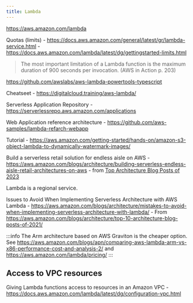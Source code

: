 ```yaml
---
title: Lambda
---
```


https://aws.amazon.com/lambda

Quotas (limits) - https://docs.aws.amazon.com/general/latest/gr/lambda-service.html - https://docs.aws.amazon.com/lambda/latest/dg/gettingstarted-limits.html

> The most important limitation of a Lambda function is the maximum duration of 900 seconds per invocation. (AWS in Action p. 203)

https://github.com/awslabs/aws-lambda-powertools-typescript

Cheatseet - https://digitalcloud.training/aws-lambda/

Serverless Application Repository - https://serverlessrepo.aws.amazon.com/applications

Web Application reference architecture - https://github.com/aws-samples/lambda-refarch-webapp

Tutorial - https://aws.amazon.com/getting-started/hands-on/amazon-s3-object-lambda-to-dynamically-watermark-images/

Build a serverless retail solution for endless aisle on AWS - https://aws.amazon.com/blogs/architecture/building-serverless-endless-aisle-retail-architectures-on-aws - from [Top Architecture Blog Posts of 2023](https://aws.amazon.com/blogs/architecture/top-architecture-blog-posts-of-2023/)

Lambda is a regional service.

Issues to Avoid When Implementing Serverless Architecture with AWS Lambda - https://aws.amazon.com/blogs/architecture/mistakes-to-avoid-when-implementing-serverless-architecture-with-lambda/ - From https://aws.amazon.com/blogs/architecture/top-10-architecture-blog-posts-of-2021/

:::info
The Arm architecture based on AWS Graviton is the cheaper option. See https://aws.amazon.com/blogs/apn/comparing-aws-lambda-arm-vs-x86-performance-cost-and-analysis-2/ and https://aws.amazon.com/lambda/pricing/
:::

## Access to VPC resources

Giving Lambda functions access to resources in an Amazon VPC - https://docs.aws.amazon.com/lambda/latest/dg/configuration-vpc.html
